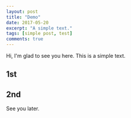 ```yaml
---
layout: post
title: "Demo"
date: 2017-05-20
excerpt: "A simple text."
tags: [simple post, test]
comments: true
---
```


Hi, I'm glad to see you here. This is a simple text.

## 1st 

## 2nd 

See you later.
